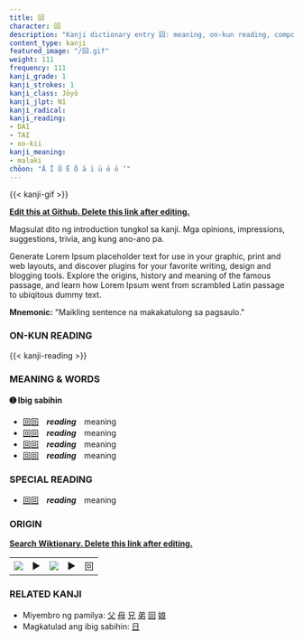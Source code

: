 ```yaml
---
title: 回
character: 回
description: "Kanji dictionary entry 回: meaning, on-kun reading, compounds, origin, related kanji"
content_type: kanji
featured_image: "/回.gif"
weight: 111
frequency: 111
kanji_grade: 1
kanji_strokes: 1
kanji_class: Jōyō
kanji_jlpt: N1
kanji_radical: 
kanji_reading: 
- DAI
- TAI
- oo-kii
kanji_meaning:
- malaki
chōon: "Ā Ī Ū Ē Ō ā ī ū ē ō ’"
---
```

[//]: # (Don't edit the line below. Kanji animated GIF code is automatically generated.)
{{< kanji-gif >}}

[//]: # (Edit below this line.)

**[Edit this at Github. Delete this link after editing.](https://github.com/tim0g/tim/tree/main/content/kanji/回/index.md)**

Magsulat dito ng introduction tungkol sa kanji. Mga opinions, impressions, suggestions, trivia, ang kung ano-ano pa.

Generate Lorem Ipsum placeholder text for use in your graphic, print and web layouts, and discover plugins for your favorite writing, design and blogging tools. Explore the origins, history and meaning of the famous passage, and learn how Lorem Ipsum went from scrambled Latin passage to ubiqitous dummy text.
 
**Mnemonic:** "Maikling sentence na makakatulong sa pagsaulo."

### ON-KUN READING

[//]: # (Don't edit the line below. ON-KUN READING code is automatically generated.)
{{< kanji-reading >}}

### MEANING & WORDS

#### ➊ **Ibig sabihin**
  - [回](../回)[回](../回)　***reading***　meaning
  - [回](../回)[回](../回)　***reading***　meaning
  - [回](../回)[回](../回)　***reading***　meaning
  - [回](../回)[回](../回)　***reading***　meaning

### SPECIAL READING
  - [回](../回)[回](../回)　***reading***　meaning

### ORIGIN

**[Search Wiktionary. Delete this link after editing.](https://wiktionary.org/wiki/回)**
<table class="kanji-table"><tr><td>
<img src="60px-回-bronze.svg.png">
</td><td>▶</td><td>
<img src="60px-回-oracle.svg.png">
</td><td>▶</td>
<td class="kanji-origin">回</td>
</tr></table>

### RELATED KANJI
- Miyembro ng pamilya: [父](../父) [母](../母) [兄](../兄) [弟](../弟) [回](../回) [娘](../娘)
- Magkatulad ang ibig sabihin: [日](../日)
